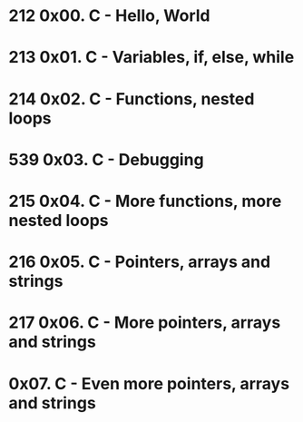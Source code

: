 # 212 0x00. C - Hello, World
# 213 0x01. C - Variables, if, else, while 
# 214 0x02. C - Functions, nested loops 
# 539 0x03. C - Debugging 
# 215 0x04. C - More functions, more nested loops 
# 216 0x05. C - Pointers, arrays and strings
# 217 0x06. C - More pointers, arrays and strings  
#     0x07. C - Even more pointers, arrays and strings
